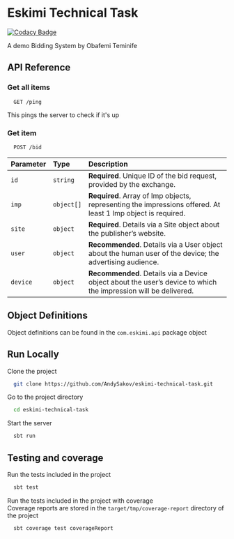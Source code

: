 
# Eskimi Technical Task

[![Codacy Badge](https://api.codacy.com/project/badge/Grade/71502e770eb141e5a2e06c2dfd6e648e)](https://app.codacy.com/gh/AndySakov/eskimi-technical-task?utm_source=github.com&utm_medium=referral&utm_content=AndySakov/eskimi-technical-task&utm_campaign=Badge_Grade_Settings)

A demo Bidding System by Obafemi Teminife

## API Reference

### Get all items

```http
  GET /ping
```

This pings the server to check if it's up

### Get item

```http
  POST /bid
```

| Parameter | Type     | Description                       |
| :-------- | :------- | :-------------------------------- |
| `id`      | `string` | **Required**. Unique ID of the bid request, provided by the exchange. |
| `imp`      | `object[]` | **Required**. Array of Imp objects,  representing the impressions offered. At least 1 Imp object is required.|
| `site`      | `object` | **Required**. Details via a Site object about the publisher’s website.|
| `user`      | `object` | **Recommended**. Details via a User object about the human user of the device; the advertising audience.|
| `device`      | `object` | **Recommended**. Details via a Device object about the user’s device to which the impression will be delivered.|

## Object Definitions

Object definitions can be found in the `com.eskimi.api` package object

## Run Locally

Clone the project

```bash
  git clone https://github.com/AndySakov/eskimi-technical-task.git
```

Go to the project directory

```bash
  cd eskimi-technical-task
```

Start the server

```bash
  sbt run
```

## Testing and coverage

Run the tests included in the project

```bash
  sbt test 
```

Run the tests included in the project with coverage  
Coverage reports are stored in the `target/tmp/coverage-report` directory of the project

```bash
  sbt coverage test coverageReport
```
